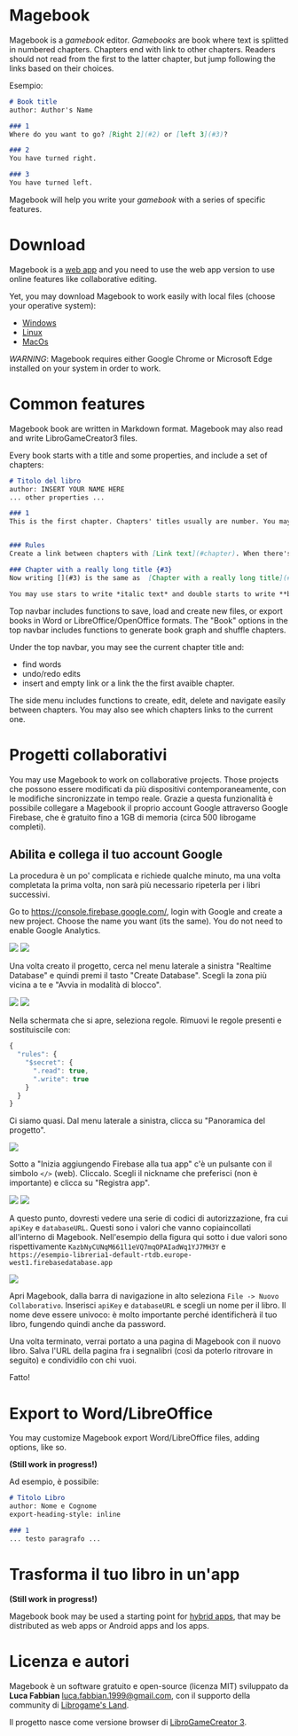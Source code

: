 # Magebook

Magebook is a *gamebook* editor. *Gamebooks* are book where text is splitted in numbered chapters. Chapters end with link to other chapters. Readers should not read from the first to the latter chapter, but jump following the links based on their choices.

Esempio:
```markdown
# Book title
author: Author's Name

### 1
Where do you want to go? [Right 2](#2) or [left 3](#3)?

### 2
You have turned right.

### 3
You have turned left.
```
Magebook will help you write your *gamebook* with a series of specific features.


# Download
Magebook is a [web app](https://librogamesland.github.io/magebook/editor/) and you need to use the web app version to use online features like collaborative editing.

Yet, you may download Magebook to work easily with local files (choose your operative system):
- [Windows](https://librogamesland.github.com/dist/magebook-windows.exe)
- [Linux](https://librogamesland.github.com/dist/magebook-linux)
- [MacOs](https://librogamesland.github.com/dist/magebook-macos)

*WARNING*: Magebook requires either Google Chrome or Microsoft Edge installed on your system in order to work.

# Common features

Magebook book are written in Markdown format. Magebook may also read and write LibroGameCreator3 files.

Every book starts with a title and some properties, and include a set of chapters:

```markdown
# Titolo del libro
author: INSERT YOUR NAME HERE
... other properties ...

### 1
This is the first chapter. Chapters' titles usually are number. You may use words too, like:


### Rules
Create a link between chapters with [Link text](#chapter). When there's no link text, Magebook will insert it automatically. For example: [](#Rules) is the same as [Rules](#Rules). You may also use longer chapter titles. For example:

### Chapter with a really long title {#3}
Now writing [](#3) is the same as  [Chapter with a really long title](#3).

You may use stars to write *italic text* and double starts to write **bold text**.
```

Top navbar includes functions to save, load and create new files, or export books in Word or LibreOffice/OpenOffice formats. The "Book" options in the top navbar includes functions to generate book graph and shuffle chapters.

Under the top navbar, you may see the current chapter title and:
- find words
- undo/redo edits
- insert and empty link or a link the the first avaible chapter.

The side menu includes functions to create, edit, delete and navigate easily between chapters. You may also see which chapters links to the current one.

# Progetti collaborativi

You may use Magebook to work on collaborative projects. Those projects che possono essere modificati da più dispositivi contemporaneamente, con le modifiche sincronizzate in tempo reale. Grazie a questa funzionalità è possibile collegare a Magebook il proprio account Google attraverso Google Firebase, che è gratuito fino a 1GB di memoria (circa 500 librogame completi).

## Abilita e collega il tuo account Google

La procedura è un po' complicata e richiede qualche minuto, ma una volta completata la prima volta, non sarà più necessario ripeterla per i libri successivi.

Go to <https://console.firebase.google.com/>, login with Google and create a new project. Choose the name you want (its the same). You do not need to enable Google Analytics.

![](img/1.png)
![](img/2.png)


Una volta creato il progetto, cerca nel menu laterale a sinistra "Realtime Database" e quindi premi il tasto "Create Database". Scegli la zona più vicina a te e "Avvia in modalità di blocco".

![](img/3.png)
![](img/4.png)


Nella schermata che si apre, seleziona regole. Rimuovi le regole presenti e sostituiscile con:
```javascript
{
  "rules": {
    "$secret": {
      ".read": true,
      ".write": true 
    }
  }
}
```

Ci siamo quasi. Dal menu laterale a sinistra, clicca su "Panoramica del progetto".

![](img/5.png)


Sotto a "Inizia aggiungendo Firebase alla tua app" c'è un pulsante con il simbolo `</>` (web). Cliccalo. Scegli il nickname che preferisci (non è importante) e clicca su "Registra app".

![](img/6.png)
![](img/7.png)



A questo punto, dovresti vedere una serie di codici di autorizzazione, fra cui `apiKey` e `databaseURL`. Questi sono i valori che vanno copiaincollati all'interno di Magebook. Nell'esempio della figura qui sotto i due valori sono rispettivamente `KazbNyCUNqM661l1eVQ7mqOPAIadWq1YJ7MH3Y` e `https://esempio-libreria1-default-rtdb.europe-west1.firebasedatabase.app`

![](img/8.png)

Apri Magebook, dalla barra di navigazione in alto seleziona `File -> Nuovo Collaborativo`. Inserisci `apiKey` e `databaseURL` e scegli un nome per il libro. Il nome deve essere univoco: è molto importante perché identificherà il tuo libro, fungendo quindi anche da password.

Una volta terminato, verrai portato a una pagina di Magebook con il nuovo libro. Salva l'URL della pagina fra i segnalibri (così da poterlo ritrovare in seguito) e condividilo con chi vuoi.

Fatto!


# Export to Word/LibreOffice

You may customize Magebook export Word/LibreOffice files, adding options, like so.

**(Still work in progress!)**

Ad esempio, è possibile:
```markdown
# Titolo Libro
author: Nome e Cognome
export-heading-style: inline

### 1
... testo paragrafo ...
```


# Trasforma il tuo libro in un'app

**(Still work in progress!)**

Magebook book may be used a starting point for [hybrid apps](#https://ionic.io/), that may be distributed as web apps or Android apps and Ios apps.



# Licenza e autori
Magebook è un software gratuito e open-source (licenza MIT) sviluppato da **Luca Fabbian** <luca.fabbian.1999@gmail.com>, con il supporto della community di [Librogame's Land](http://librogame.net).

Il progetto nasce come versione browser di [LibroGameCreator 3](http://www.matteoporopat.com/librogame/libro-game-creator-3/).